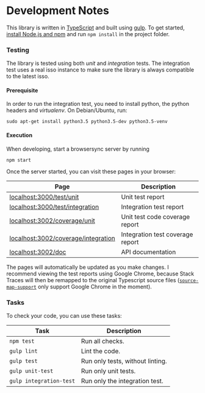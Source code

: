 # Development Notes

This library is written in [TypeScript](https://www.typescriptlang.org/) and built using [gulp](http://gulpjs.com/). To get started, [install Node.js and npm](https://nodejs.org/en/download/) and run `npm install` in the project folder.

### Testing


The library is tested using both *unit* and *integration* tests. The integration test uses a real isso instance to make sure the library is always compatible to the latest isso.

#### Prerequisite

In order to run the integration test, you need to install python, the python headers and *virtualenv*. On Debian/Ubuntu, run:
```
sudo apt-get install python3.5 python3.5-dev python3.5-venv
```

#### Execution

When developing, start a browsersync server by running

```
npm start
```

Once the server started, you can visit these pages in your browser:

Page | Description
--- | ---
[localhost:3000/test/unit](http://localhost:3000/test/unit/) | Unit test report
[localhost:3000/test/integration](http://localhost:3000/test/integration/) | Integration test report
[localhost:3002/coverage/unit](http://localhost:3002/coverage/unit/) | Unit test code coverage report
[localhost:3002/coverage/integration](http://localhost:3002/coverage/integration/) | Integration test coverage report
[localhost:3002/doc](http://localhost:3002/doc/) | API documentation

The pages will automatically be updated as you make changes. I recommend viewing the test reports using Google Chrome, because Stack Traces will then be remapped to the original Typescript source files ([`source-map-support`](https://www.npmjs.com/package/source-map-support) only support Google Chrome in the moment).

### Tasks

To check your code, you can use these tasks:

Task | Description
--- | ---
`npm test` | Run all checks.
`gulp lint` | Lint the code.
`gulp test` | Run only tests, without linting.
`gulp unit-test` | Run only unit tests.
`gulp integration-test` | Run only the integration test.
